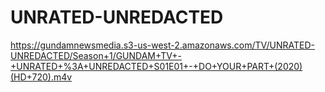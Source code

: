 # UNRATED-UNREDACTED
https://gundamnewsmedia.s3-us-west-2.amazonaws.com/TV/UNRATED-UNREDACTED/Season+1/GUNDAM+TV+-+UNRATED+%3A+UNREDACTED+S01E01+-+DO+YOUR+PART+(2020)(HD+720).m4v
